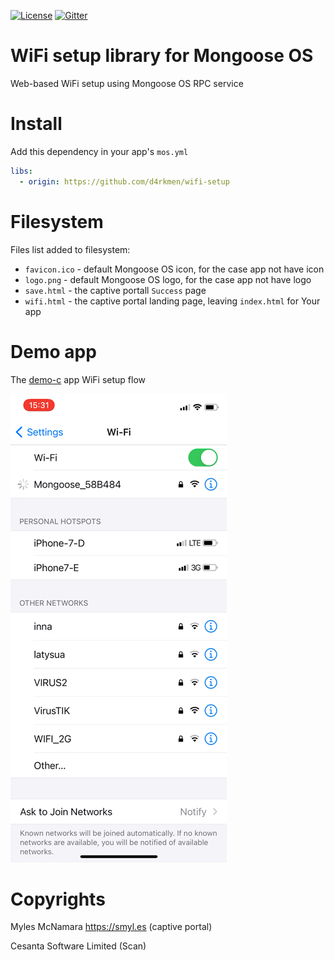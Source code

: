 [![License](https://img.shields.io/badge/License-Apache%202.0-blue.svg)](https://opensource.org/licenses/Apache-2.0)  [![Gitter](https://badges.gitter.im/cesanta/mongoose-os.svg)](https://gitter.im/cesanta/mongoose-os?utm_source=badge&utm_medium=badge&utm_campaign=pr-badge)

# WiFi setup library for Mongoose OS

Web-based WiFi setup using Mongoose OS RPC service

# Install

Add this dependency in your app's `mos.yml`

```yaml
libs:
  - origin: https://github.com/d4rkmen/wifi-setup
```

# Filesystem

Files list added to filesystem:

* `favicon.ico` - default Mongoose OS icon, for the case app not have icon
* `logo.png` - default Mongoose OS logo, for the case app not have logo
* `save.html` - the captive portall `Success` page
* `wifi.html` - the captive portal landing page, leaving `index.html` for Your app

# Demo app

The [demo-c](https://github.com/mongoose-os-apps/demo-c) app WiFi setup flow

![](https://github.com/d4rkmen/wifi-setup/blob/master/docs/wifi-setup.gif)

# Copyrights

Myles McNamara <https://smyl.es> (captive portal)

Cesanta Software Limited (Scan)

